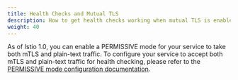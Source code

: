```yaml
---
title: Health Checks and Mutual TLS
description: How to get health checks working when mutual TLS is enabled.
weight: 40
---
```

As of Istio 1.0, you can enable a PERMISSIVE mode for your service to take both mTLS and plain-text traffic.
To configure your service to accept both mTLS and plain-text traffic for health checking, please refer to the
[PERMISSIVE mode configuration documentation](/docs/tasks/security/mtls-migration/#configure-the-server-to-accept-both-mtls-and-plain-text-traffic).
